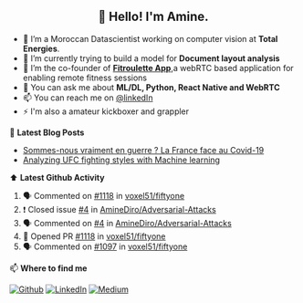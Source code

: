 <h2 align="center">👋 Hello! I'm Amine.</h2>

- :robot: I’m a Moroccan Datascientist working on computer vision at **Total Energies**.
- 🌱 I’m currently trying to build a model for **Document layout analysis**
- :muscle: I’m the co-founder of [**Fitroulette App**](beta.fitroulette.app),a webRTC based application for enabling remote fitness sessions
- 💬 You can ask me about **ML/DL, Python, React Native and WebRTC**
- 📫 You can reach me on [@linkedIn](https://www.linkedin.com/in/ahmed-amine-dirhoussi-45213886/)
- ⚡ I'm also a amateur kickboxer and grappler

📕 **Latest Blog Posts**

<!-- BLOG-POST-LIST:START -->
- [Sommes-nous vraiment en guerre ? La France face au Covid-19](https://medium.com/@aminedirhoussi1/sommes-nous-vraiment-en-guerre-la-france-face-au-covid-19-28d57f9fdd5e?source=rss-7fe93e88f36b------2)
- [Analyzing UFC fighting styles with Machine learning](https://medium.com/@aminedirhoussi1/analyzing-ufc-fighting-styles-with-machine-learning-c664bed18e45?source=rss-7fe93e88f36b------2)
<!-- BLOG-POST-LIST:END -->


:arrow_up: **Latest Github Activity**


<!--START_SECTION:activity-->
1. 🗣 Commented on [#1118](https://github.com/voxel51/fiftyone/issues/1118) in [voxel51/fiftyone](https://github.com/voxel51/fiftyone)
2. ❗️ Closed issue [#4](https://github.com/AmineDiro/Adversarial-Attacks/issues/4) in [AmineDiro/Adversarial-Attacks](https://github.com/AmineDiro/Adversarial-Attacks)
3. 🗣 Commented on [#4](https://github.com/AmineDiro/Adversarial-Attacks/issues/4) in [AmineDiro/Adversarial-Attacks](https://github.com/AmineDiro/Adversarial-Attacks)
4. 💪 Opened PR [#1118](https://github.com/voxel51/fiftyone/pull/1118) in [voxel51/fiftyone](https://github.com/voxel51/fiftyone)
5. 🗣 Commented on [#1097](https://github.com/voxel51/fiftyone/issues/1097) in [voxel51/fiftyone](https://github.com/voxel51/fiftyone)
<!--END_SECTION:activity-->


📫  **Where to find me**

<p><a href="https://github.com/AmineDiro" target="_blank"><img alt="Github" src="https://img.shields.io/badge/GitHub-%2312100E.svg?&style=for-the-badge&logo=Github&logoColor=white" /></a> <a href="https://www.linkedin.com/in/ahmed-amine-dirhoussi-45213886/" target="_blank"><img alt="LinkedIn" src="https://img.shields.io/badge/linkedin-%230077B5.svg?&style=for-the-badge&logo=linkedin&logoColor=white" /></a> <a href="https://medium.com/@aminedirhoussi1" target="_blank"><img alt="Medium" src="https://img.shields.io/badge/medium-%2312100E.svg?&style=for-the-badge&logo=medium&logoColor=white" /></a>
</p>

